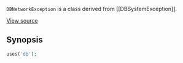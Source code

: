 `DBNetworkException` is a class derived from [[DBSystemException]].

[View source](http://github.com/nexgenta/eregansu/blob/master/lib/db.php)

## Synopsis

```php
uses('db');
```

